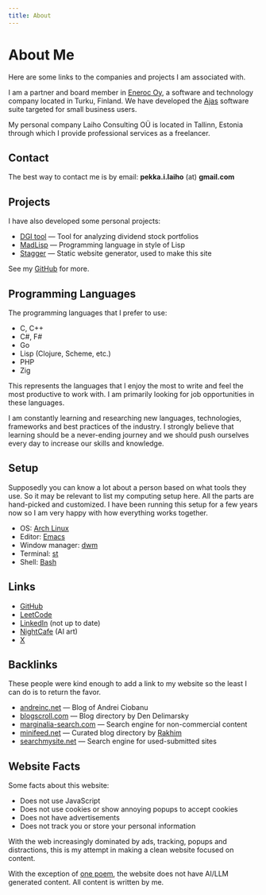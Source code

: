 ```yaml
---
title: About
---
```


# About Me

Here are some links to the companies and projects I am associated with.

I am a partner and board member in [Eneroc Oy](https://www.eneroc.com/en/), a software and technology company located in Turku, Finland. We have developed the [Ajas](https://www.ajas.fi/) software suite targeted for small business users.

My personal company Laiho Consulting OÜ is located in Tallinn, Estonia through which I provide professional services as a freelancer.

## Contact

The best way to contact me is by email: **pekka.i.laiho** (at) **gmail.com**

## Projects

I have also developed some personal projects:

* [DGI tool](https://dgitool.com/) &mdash; Tool for analyzing dividend stock portfolios
* [MadLisp](https://madlisp.com/) &mdash; Programming language in style of Lisp
* [Stagger](https://github.com/peklaiho/stagger) &mdash; Static website generator, used to make this site

See my [GitHub](https://github.com/peklaiho) for more.

## Programming Languages

The programming languages that I prefer to use:

* C, C++
* C#, F#
* Go
* Lisp (Clojure, Scheme, etc.)
* PHP
* Zig

This represents the languages that I enjoy the most to write and feel the most productive to work with. I am primarily looking for job opportunities in these languages.

I am constantly learning and researching new languages, technologies, frameworks and best practices of the industry. I strongly believe that learning should be a never-ending journey and we should push ourselves every day to increase our skills and knowledge.

## Setup

Supposedly you can know a lot about a person based on what tools they use. So it may be relevant to list my computing setup here. All the parts are hand-picked and customized. I have been running this setup for a few years now so I am very happy with how everything works together.

* OS: [Arch Linux](https://archlinux.org/)
* Editor: [Emacs](https://www.gnu.org/software/emacs/)
* Window manager: [dwm](https://dwm.suckless.org/)
* Terminal: [st](https://st.suckless.org/)
* Shell: [Bash](https://www.gnu.org/software/bash/)

## Links

* [GitHub](https://github.com/peklaiho)
* [LeetCode](https://leetcode.com/u/peklaiho/)
* [LinkedIn](https://www.linkedin.com/in/pekkalaiho/) (not up to date)
* [NightCafe](https://creator.nightcafe.studio/u/peklaiho) (AI art)
* [X](https://x.com/peklaiho)

## Backlinks

These people were kind enough to add a link to my website so the least I can do is to return the favor.

* [andreinc.net](https://www.andreinc.net/) &mdash; Blog of Andrei Ciobanu
* [blogscroll.com](https://blogscroll.com/) &mdash; Blog directory by Den Delimarsky
* [marginalia-search.com](https://marginalia-search.com/) &mdash; Search engine for non-commercial content
* [minifeed.net](https://minifeed.net/) &mdash; Curated blog directory by [Rakhim](https://rakhim.org/)
* [searchmysite.net](https://searchmysite.net/) &mdash; Search engine for used-submitted sites

## Website Facts

Some facts about this website:

* Does not use JavaScript
* Does not use cookies or show annoying popups to accept cookies
* Does not have advertisements
* Does not track you or store your personal information

With the web increasingly dominated by ads, tracking, popups and distractions, this is my attempt in making a clean website focused on content.

With the exception of [one poem](/blog/2023-08-poem-about-emacs-and-vim/), the website does not have AI/LLM generated content. All content is written by me.

